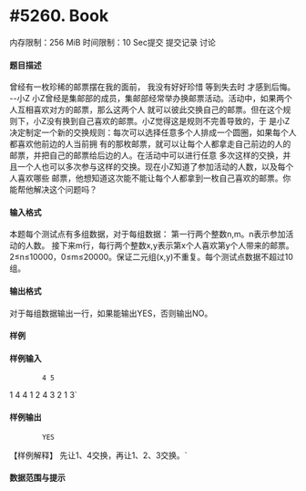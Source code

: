 
# #5260. Book
内存限制：256 MiB 时间限制：10 Sec提交 提交记录 讨论
#### 题目描述
曾经有一枚珍稀的邮票摆在我的面前，
我没有好好珍惜 等到失去时 才感到后悔。
--小Z
小Z曾经是集邮部的成员，集邮部经常举办换邮票活动。活动中，如果两个人互相喜欢对方的邮票，那么这两个人
就可以彼此交换自己的邮票。但在这个规则下，小Z没有换到自己喜欢的邮票。小Z觉得这是规则不完善导致的，于
是小Z决定制定一个新的交换规则：每次可以选择任意多个人排成一个圆圈，如果每个人都喜欢他前边的人当前拥
有的那枚邮票，就可以让每个人都拿走自己前边的人的邮票，并把自己的邮票给后边的人。在活动中可以进行任意
多次这样的交换，并且一个人也可以多次参与这样的交换。现在小Z知道了参加活动的人数，以及每个人喜欢哪些
邮票，他想知道这次能不能让每个人都拿到一枚自己喜欢的邮票。你能帮他解决这个问题吗？

#### 输入格式
本题每个测试点有多组数据，对于每组数据：
第一行两个整数n,m。n表示参加活动的人数。
接下来m行，每行两个整数x,y表示第x个人喜欢第y个人带来的邮票。
2≤n≤10000，0≤m≤20000。保证二元组(x,y)不重复。每个测试点数据不超过10组。

#### 输出格式
对于每组数据输出一行，如果能输出YES，否则输出NO。

#### 样例

#### 样例输入

			4 5
1 4
4 1
2 4
3 2
1 3`
#### 样例输出

			YES

【样例解释】
先让1、4交换，再让1、2、3交换。`
#### 数据范围与提示

